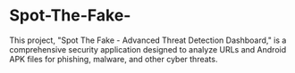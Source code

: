 # Spot-The-Fake-
This project, "Spot The Fake - Advanced Threat Detection Dashboard," is a comprehensive security application designed to analyze URLs and Android APK files for phishing, malware, and other cyber threats. 
